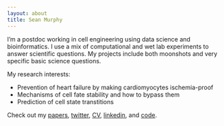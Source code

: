 ```yaml
---
layout: about
title: Sean Murphy
---
```



I’m a postdoc working in cell engineering using data science and bioinformatics. I use a mix of computational and wet lab experiments to answer scientific questions. My projects include both moonshots and very specific basic science questions. 

My research interests: 
- Prevention of heart failure by making cardiomyocytes ischemia-proof
- Mechanisms of cell fate stability and how to bypass them
- Prediction of cell state transtitions

Check out my [papers](https://scholar.google.com/citations?user=rLXhYXEAAAAJ&hl=en), [twitter](https://twitter.com/sean_murphy50), [CV](https://github.com/smurph50/smurph50.github.io/blob/41cdb6789d2b7abe57b0aa68ad64ecc54ae937c5/CV%20(1).pdf), [linkedin](https://www.linkedin.com/in/sean-murphy50/), and [code](https://github.com/smurph50).







